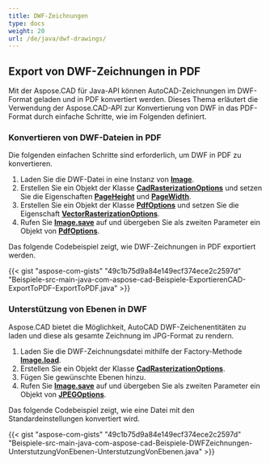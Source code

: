 ```yaml
---
title: DWF-Zeichnungen
type: docs
weight: 20
url: /de/java/dwf-drawings/
---
```


## **Export von DWF-Zeichnungen in PDF**

Mit der Aspose.CAD für Java-API können AutoCAD-Zeichnungen im DWF-Format geladen und in PDF konvertiert werden. Dieses Thema erläutert die Verwendung der Aspose.CAD-API zur Konvertierung von DWF in das PDF-Format durch einfache Schritte, wie im Folgenden definiert.

### **Konvertieren von DWF-Dateien in PDF**

Die folgenden einfachen Schritte sind erforderlich, um DWF in PDF zu konvertieren.

1. Laden Sie die DWF-Datei in eine Instanz von [**Image**](https://reference.aspose.com/cad/java/com.aspose.cad/Image).
1. Erstellen Sie ein Objekt der Klasse [**CadRasterizationOptions**](https://reference.aspose.com/cad/java/com.aspose.cad.imageoptions/CadRasterizationOptions) und setzen Sie die Eigenschaften [**PageHeight**](https://reference.aspose.com/cad/java/com.aspose.cad.imageoptions/VectorRasterizationOptions#setPageHeight-float-) und [**PageWidth**](https://reference.aspose.com/cad/java/com.aspose.cad.imageoptions/VectorRasterizationOptions#setPageWidth-float-).
1. Erstellen Sie ein Objekt der Klasse [**PdfOptions**](https://reference.aspose.com/cad/java/com.aspose.cad.imageoptions/PdfOptions) und setzen Sie die Eigenschaft [**VectorRasterizationOptions**](https://reference.aspose.com/cad/java/com.aspose.cad.imageoptions/VectorRasterizationOptions).
1. Rufen Sie [**Image.save**](https://reference.aspose.com/cad/java/com.aspose.cad/Image#save--) auf und übergeben Sie als zweiten Parameter ein Objekt von [**PdfOptions**](https://reference.aspose.com/cad/java/com.aspose.cad.imageoptions/PdfOptions).

Das folgende Codebeispiel zeigt, wie DWF-Zeichnungen in PDF exportiert werden.

{{< gist "aspose-com-gists" "49c1b75d9a84e149ecf374ece2c2597d" "Beispiele-src-main-java-com-aspose-cad-Beispiele-ExportierenCAD-ExportToPDF-ExportToPDF.java" >}}

### **Unterstützung von Ebenen in DWF**

Aspose.CAD bietet die Möglichkeit, AutoCAD DWF-Zeichenentitäten zu laden und diese als gesamte Zeichnung im JPG-Format zu rendern.

1. Laden Sie die DWF-Zeichnungsdatei mithilfe der Factory-Methode [**Image.load**](https://reference.aspose.com/cad/java/com.aspose.cad/Image#load-java.io.InputStream-).
1. Erstellen Sie ein Objekt der Klasse [**CadRasterizationOptions**](https://reference.aspose.com/cad/java/com.aspose.cad.imageoptions/CadRasterizationOptions).
1. Fügen Sie gewünschte Ebenen hinzu.
1. Rufen Sie [**Image.save**](https://reference.aspose.com/cad/java/com.aspose.cad/Image#save--) auf und übergeben Sie als zweiten Parameter ein Objekt von [**JPEGOptions**](https://reference.aspose.com/cad/java/com.aspose.cad.imageoptions/JpegOptions).

Das folgende Codebeispiel zeigt, wie eine Datei mit den Standardeinstellungen konvertiert wird.

{{< gist "aspose-com-gists" "49c1b75d9a84e149ecf374ece2c2597d" "Beispiele-src-main-java-com-aspose-cad-Beispiele-DWFZeichnungen-UnterstutzungVonEbenen-UnterstutzungVonEbenen.java" >}}
